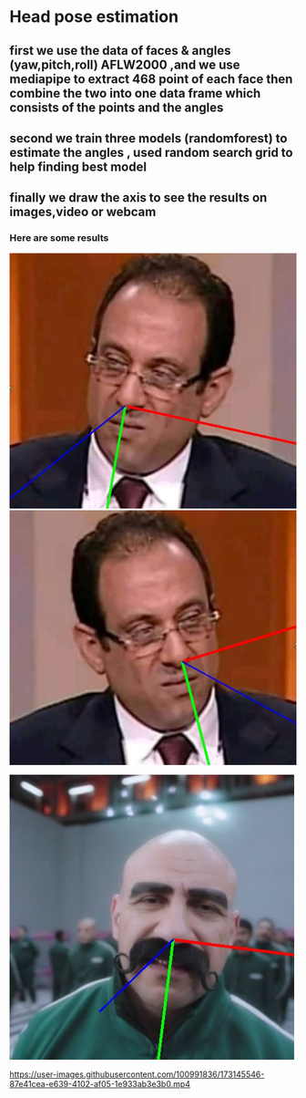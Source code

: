 # Head pose estimation

## first we use the data of faces & angles (yaw,pitch,roll) AFLW2000 ,and we use mediapipe to extract 468 point of each face then combine the two into one data frame which  consists of the points and the angles

## second we train three models (randomforest) to estimate the angles , used random search grid to help finding best model

## finally we draw the axis to see the results on images,video or webcam

### Here are some results

![](./outputimg2.jpg)  ![](./outputimg3.jpg) 

![](./outputimg1.jpg)



https://user-images.githubusercontent.com/100991836/173145546-87e41cea-e639-4102-af05-1e933ab3e3b0.mp4

